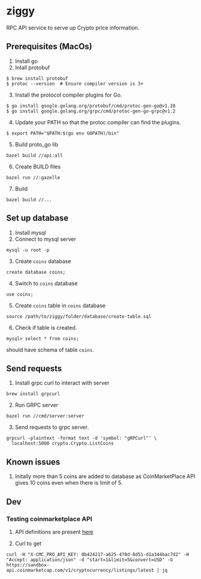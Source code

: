 # ziggy
RPC API service  to serve up Crypto price information.

## Prerequisites (MacOs)
1. Install go
2. Intall protobuf

```
$ brew install protobuf
$ protoc --version  # Ensure compiler version is 3+
```

3. Install the protocol compiler plugins for Go.

```
$ go install google.golang.org/protobuf/cmd/protoc-gen-go@v1.28
$ go install google.golang.org/grpc/cmd/protoc-gen-go-grpc@v1.2
```

4. Update your PATH so that the protoc compiler can find the plugins.

```
$ export PATH="$PATH:$(go env GOPATH)/bin"

```

5. Build proto_go lib

```
bazel build //api:all
```
6. Create BUILD files

```
bazel run //:gazelle
```

7. Build 
```
bazel build //...
```

## Set up database

1. Install mysql 
2. Connect to mysql server 
```
mysql -u root -p
```
3. Create `coins` database
```
create database coins;
```
4. Switch to `coins` database

```
use coins;
```
5. Create `coins` table in `coins` database

```
source /path/to/ziggy/folder/database/create-table.sql
```

6. Check if table is created.
```
mysql> select * from coins;
```
should have schema of table `coins`.

## Send requests 
1. Install grpc curl to interact with server 

```
brew install grpcurl
```
2. Run GRPC server
```
bazel run //cmd/server:server
```

3. Send requests to grpc server.
```
grpcurl -plaintext -format text -d 'symbol: "gRPCurl"' \
  localhost:5000 crypto.Crypto.ListCoins
```

## Known issues 
1. Initally more than 5 coins are added to database as CoinMarketPlace API gives 10 coins even when there is limit of 5.

## Dev

### Testing coinmarketplace API

1. API definitions are present [here](https://pro.coinmarketcap.com/api/v1#operation/getV1CryptocurrencyListingsLatest)

2. Curl to get 
```
curl -H "X-CMC_PRO_API_KEY: 0b424217-a625-470d-8d51-d1a344bac7d2" -H "Accept: application/json" -d "start=1&limit=5&convert=USD" -G https://sandbox-api.coinmarketcap.com/v1/cryptocurrency/listings/latest | jq
```

